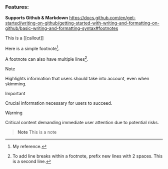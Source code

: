 
### Features:
**Supports Github & Markdown**
https://docs.github.com/en/get-started/writing-on-github/getting-started-with-writing-and-formatting-on-github/basic-writing-and-formatting-syntax#footnotes

This is a [[callout]]

Here is a simple footnote[^1].

A footnote can also have multiple lines[^2].

[^1]: My reference.
[^2]: To add line breaks within a footnote, prefix new lines with 2 spaces.
  This is a second line.


> [!NOTE]
> Highlights information that users should take into account, even when skimming.

> [!IMPORTANT]
> Crucial information necessary for users to succeed.

> [!WARNING]
> Critical content demanding immediate user attention due to potential risks.


> **Note**
> This is a note
